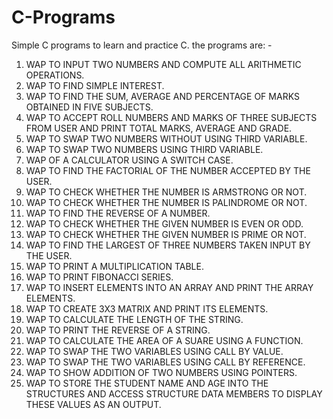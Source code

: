 # C-Programs
Simple C programs to learn and practice C. the programs are: -

1) WAP TO INPUT TWO NUMBERS AND COMPUTE ALL ARITHMETIC OPERATIONS.
2) WAP TO FIND SIMPLE INTEREST.
3) WAP TO FIND THE SUM, AVERAGE AND PERCENTAGE OF MARKS OBTAINED IN FIVE SUBJECTS.
4) WAP TO ACCEPT ROLL NUMBERS AND MARKS OF THREE SUBJECTS FROM USER AND PRINT TOTAL MARKS, AVERAGE AND GRADE.
5) WAP TO SWAP TWO NUMBERS WITHOUT USING THIRD VARIABLE.
6) WAP TO SWAP TWO NUMBERS USING THIRD VARIABLE.
7) WAP OF A CALCULATOR USING A SWITCH CASE.
8) WAP TO FIND THE FACTORIAL OF THE NUMBER ACCEPTED BY THE USER.
9) WAP TO CHECK WHETHER THE NUMBER IS ARMSTRONG OR NOT.
10) WAP TO CHECK WHETHER THE NUMBER IS PALINDROME OR NOT.
11) WAP TO FIND THE REVERSE OF A NUMBER.
12) WAP TO CHECK WHETHER THE GIVEN NUMBER IS EVEN OR ODD.
13) WAP TO CHECK WHETHER THE GIVEN NUMBER IS PRIME OR NOT.
14) WAP TO FIND THE LARGEST OF THREE NUMBERS TAKEN INPUT BY THE USER.
15) WAP TO PRINT A MULTIPLICATION TABLE.
16) WAP TO PRINT FIBONACCI SERIES.
17) WAP TO INSERT ELEMENTS INTO AN ARRAY AND PRINT THE ARRAY ELEMENTS.
18) WAP TO CREATE 3X3 MATRIX AND PRINT ITS ELEMENTS.
19) WAP TO CALCULATE THE LENGTH OF THE STRING.
20) WAP TO PRINT THE REVERSE OF A STRING.
21) WAP TO CALCULATE THE AREA OF A SUARE USING A FUNCTION.
22) WAP TO SWAP THE TWO VARIABLES USING CALL BY VALUE.
23) WAP TO SWAP THE TWO VARIABLES USING CALL BY REFERENCE.
24) WAP TO SHOW ADDITION OF TWO NUMBERS USING POINTERS.
25) WAP TO STORE THE STUDENT NAME AND AGE INTO THE STRUCTURES AND ACCESS STRUCTURE DATA MEMBERS TO DISPLAY THESE VALUES AS AN OUTPUT.
